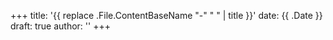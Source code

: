 +++
title: '{{ replace .File.ContentBaseName "-" " " | title }}'
date: {{ .Date }}
draft: true
author: ''
+++
